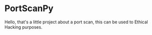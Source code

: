 # PortScanPy

Hello, that's a little project about a port scan, this can be used to Ethical Hacking purposes.



